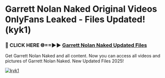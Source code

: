 # Garrett Nolan Naked Original Videos 0nlyFans Leaked - Files Updated! (kyk1)

<h3>🔴 CLICK HERE 🌐==►► <a href="https://tinyurl.com/up5wt9bj" rel="nofollow">Garrett Nolan Naked Updated Files</a></h3>

Get Garrett Nolan Naked and all content. Now you can access all videos and pictures of Garrett Nolan Naked. New Updated Files 2025!

[![kyk1](https://i.imgur.com/ABiUzMV.gif)](https://tinyurl.com/up5wt9bj)
